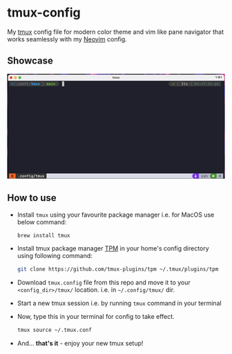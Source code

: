 # tmux-config
My [tmux](https://github.com/tmux/tmux) config file for modern color theme and vim like pane navigator that works seamlessly with my [Neovim](https://github.com/faizan2786/NVChad) config.

## Showcase
![Screenshot](showcase.png)

## How to use
- Install `tmux` using your favourite package manager i.e. for MacOS use below command:
  ```zsh
  brew install tmux
  ```
- Install tmux package manager [TPM](https://github.com/tmux-plugins/tpm) in your home's config directory using following command:
  ```zsh
  git clone https://github.com/tmux-plugins/tpm ~/.tmux/plugins/tpm
  ```
- Download `tmux.config` file from this repo and move it to your `<config_dir>/tmux/` location. i.e. in `~/.config/tmux/` dir.

- Start a new tmux session i.e. by running `tmux` command in your terminal
- Now, type this in your terminal for config to take effect.
  ```zsh
  tmux source ~/.tmux.conf
  ```
- And... **that's it** - enjoy your new tmux setup!
